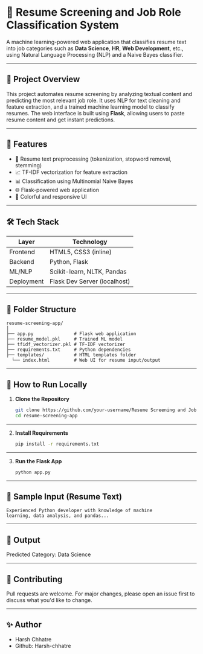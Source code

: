 # 🧠 Resume Screening and Job Role Classification System

A machine learning-powered web application that classifies resume text into job categories such as **Data Science**, **HR**, **Web Development**, etc., using Natural Language Processing (NLP) and a Naive Bayes classifier.

---

## 📌 Project Overview

This project automates resume screening by analyzing textual content and predicting the most relevant job role. It uses NLP for text cleaning and feature extraction, and a trained machine learning model to classify resumes. The web interface is built using **Flask**, allowing users to paste resume content and get instant predictions.

---

## 🚀 Features

- 🧹 Resume text preprocessing (tokenization, stopword removal, stemming)
- 📈 TF-IDF vectorization for feature extraction
- 📊 Classification using Multinomial Naive Bayes
- 🌐 Flask-powered web application
- 🎨 Colorful and responsive UI

---

## 🛠️ Tech Stack

| Layer       | Technology             |
|-------------|------------------------|
| Frontend    | HTML5, CSS3 (inline)   |
| Backend     | Python, Flask          |
| ML/NLP      | Scikit-learn, NLTK, Pandas |
| Deployment  | Flask Dev Server (localhost) |

---

## 📂 Folder Structure
```
resume-screening-app/
│
├── app.py               # Flask web application
├── resume_model.pkl     # Trained ML model
├── tfidf_vectorizer.pkl # TF-IDF vectorizer
├── requirements.txt     # Python dependencies
├── templates/           # HTML templates folder
  └── index.html         # Web UI for resume input/output
```
---

## 🧪 How to Run Locally

1. **Clone the Repository**
   ```bash
   git clone https://github.com/your-username/Resume Screening and Job Role Classification System.git
   cd resume-screening-app

---

2. **Install Requirements**
   ```bash
   pip install -r requirements.txt

---

3. **Run the Flask App**
   ```bash
   python app.py

---

## 📝 Sample Input (Resume Text)
```
Experienced Python developer with knowledge of machine
learning, data analysis, and pandas...
```
---

## 🎯 Output
Predicted Category: Data Science

---

## 🤝 Contributing
Pull requests are welcome. For major changes, please open an issue first to discuss what you'd like to change.

---

## ✨ Author

- Harsh Chhatre
- Github: Harsh-chhatre
